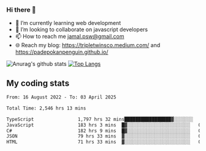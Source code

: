 ### Hi there 👋

<!--
**padepokanpenguin/padepokanpenguin** is a ✨ _special_ ✨ repository because its `README.md` (this file) appears on your GitHub profile.
-->

- 🌱 I’m currently learning  web development
- 👯 I’m looking to collaborate on javascript developers
- 📫 How to reach me jamal.psw@gmail.com
- 🌐 Reach my blog:
   https://tripletwinsco.medium.com/ and
   https://padepokanpenguin.github.io/

![Anurag's github stats](https://github-readme-stats.vercel.app/api?username=padepokanpenguin&count_private=true&disable_animations=false&show_icons=true&theme=default)
[![Top Langs](https://github-readme-stats.vercel.app/api/top-langs/?username=padepokanpenguin&theme=default&layout=compact)](https://github.com/padepokanpenguin)

## My coding stats

<!--START_SECTION:waka-->

```txt
From: 16 August 2022 - To: 03 April 2025

Total Time: 2,546 hrs 13 mins

TypeScript                1,797 hrs 32 mins█████████████████▓░░░░░░░   70.60 %
JavaScript                183 hrs 3 mins  █▓░░░░░░░░░░░░░░░░░░░░░░░   07.19 %
C#                        182 hrs 9 mins  █▓░░░░░░░░░░░░░░░░░░░░░░░   07.15 %
JSON                      79 hrs 33 mins  ▓░░░░░░░░░░░░░░░░░░░░░░░░   03.12 %
HTML                      71 hrs 33 mins  ▓░░░░░░░░░░░░░░░░░░░░░░░░   02.81 %
```

<!--END_SECTION:waka-->


